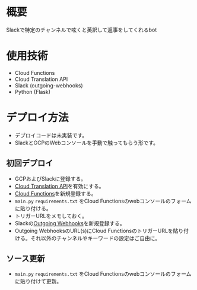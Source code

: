 # 概要
Slackで特定のチャンネルで呟くと英訳して返事をしてくれるbot

# 使用技術
* Cloud Functions
* Cloud Translation API
* Slack (outgoing-webhooks)
* Python (Flask)

# デプロイ方法

* デプロイコードは未実装です。
* SlackとGCPのWebコンソールを手動で触ってもらう形です。

## 初回デプロイ
 * GCPおよびSlackに登録する。
 * [Cloud Translation API](https://console.cloud.google.com/apis/api/translate.googleapis.com/)を有効にする。
 * [Cloud Functions](https://console.cloud.google.com/functions)を新規登録する。
 * `main.py` `requirements.txt` をCloud Functionsのwebコンソールのフォームに貼り付ける。
 * トリガーURLをメモしておく。
 * Slackの[Outgoing Webhooks](https://slack.com/apps/A0F7VRG6Q)を新規登録する。
 * Outgoing WebhooksのURL(s)にCloud FunctionsのトリガーURLを貼り付ける。それ以外のチャンネルやキーワードの設定はご自由に。

## ソース更新
 * `main.py` `requirements.txt` をCloud Functionsのwebコンソールのフォームに貼り付けて更新。
